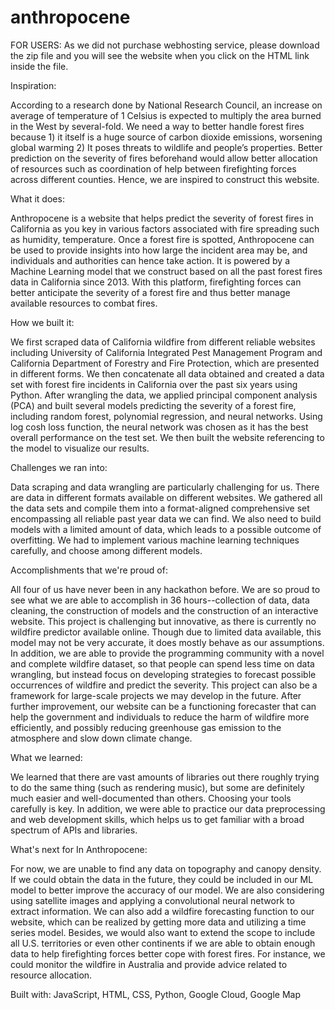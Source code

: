 # anthropocene
FOR USERS:
As we did not purchase webhosting service, please download the zip file and you will see the website when you click on the HTML link inside the file. 

Inspiration:

According to a research done by National Research Council, an increase on average of temperature of 1 Celsius is expected to multiply the area burned in the West by several-fold. We need a way to better handle forest fires because 1) it itself is a huge source of carbon dioxide emissions, worsening global warming 2) It poses threats to wildlife and people’s properties. Better prediction on the severity of fires beforehand would allow better allocation of resources such as coordination of help between firefighting forces across different counties.  Hence, we are inspired to construct this website. 
 
What it does:

Anthropocene is a website that helps predict the severity of forest fires in California as you key in various factors associated with fire spreading such as humidity, temperature. Once a forest fire is spotted, Anthropocene can be used to provide insights into how large the incident area may be, and individuals and authorities can hence take action. It is powered by a Machine Learning model that we construct based on all the past forest fires data in California since 2013. With this platform, firefighting forces can better anticipate the severity of a forest fire and thus better manage available resources to combat fires. 
 
How we built it:

We first scraped data of California wildfire from different reliable websites including University of California Integrated Pest Management Program and California Department of Forestry and Fire Protection, which are presented in different forms. We then concatenate all data obtained and created a data set with forest fire incidents in California over the past six years using Python. After wrangling the data, we applied principal component analysis (PCA) and built several models predicting the severity of a forest fire, including random forest, polynomial regression, and neural networks. Using log cosh loss function, the neural network was chosen as it has the best overall performance on the test set. We then built the website referencing to the model to visualize our results.
 
Challenges we ran into:

Data scraping and data wrangling are particularly challenging for us. There are data in different formats available on different websites. We gathered all the data sets and compile them into a format-aligned comprehensive set encompassing all reliable past year data we can find. We also need to build models with a limited amount of data, which leads to a possible outcome of overfitting. We had to implement various machine learning techniques carefully, and choose among different models.
 
Accomplishments that we're proud of:

All four of us have never been in any hackathon before. We are so proud to see what we are able to accomplish in 36 hours--collection of data, data cleaning, the construction of models and the construction of an interactive website. This project is challenging but innovative, as there is currently no wildfire predictor available online. Though due to limited data available, this model may not be very accurate, it does mostly behave as our assumptions. In addition, we are able to provide the programming community with a novel and complete wildfire dataset, so that people can spend less time on data wrangling, but instead focus on developing strategies to forecast possible occurrences of wildfire and predict the severity. This project can also be a framework for large-scale projects we may develop in the future. After further improvement, our website can be a functioning forecaster that can help the government and individuals to reduce the harm of wildfire more efficiently, and possibly reducing greenhouse gas emission to the atmosphere and slow down climate change.
 
What we learned:
 
We learned that there are vast amounts of libraries out there roughly trying to do the same thing (such as rendering music), but some are definitely much easier and well-documented than others. Choosing your tools carefully is key. In addition, we were able to practice our data preprocessing and web development skills, which helps us to get familiar with a broad spectrum of APIs and libraries.

What's next for In Anthropocene:

For now, we are unable to find any data on topography and canopy density. If we could obtain the data in the future, they could be included in our ML model to better improve the accuracy of our model. We are also considering using satellite images and applying a convolutional neural network to extract information. We can also add a wildfire forecasting function to our website, which can be realized by getting more data and utilizing a time series model.
Besides, we would also want to extend the scope to include all U.S. territories or even other continents if we are able to obtain enough data to help firefighting forces better cope with forest fires. For instance, we could monitor the wildfire in Australia and provide advice related to resource allocation. 

Built with:
JavaScript, HTML, CSS, Python, Google Cloud, Google Map


